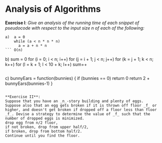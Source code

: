 # Analysis of Algorithms
**Exercise I**: _Give an analysis of the running time of each snippet of pseudocode with respect to the input size n of each of the following:_
```
a)  a = 0
    while (a < n * n * n) 
      a = a + n * n
``` O(n)
```
b)  sum = 0
    for (i = 0; i < n; i++)
      for (j = i + 1; j < n; j++)
        for (k = j + 1; k < n; k++)
          for (l = k + 1; l < 10 + k; l++)
            sum++
``` O(n^3)
```
c)  bunnyEars = function(bunnies) {
      if (bunnies == 0) return 0
      return 2 + bunnyEars(bunnies-1)
    }
``` O(n)

**Exercise II**:
Suppose that you have an _n_-story building and plenty of eggs. Suppose also that an egg gets broken if it is thrown off floor _f_ or higher, and doesn't get broken if dropped off a floor less than floor _f_. Devise a strategy to determine the value of _f_ such that the number of dropped eggs is minimized.
drop egg from n/2 floor,
if not broken, drop from upper half/2,
if broken, drop from bottom half/2.
Continue until you find the floor.